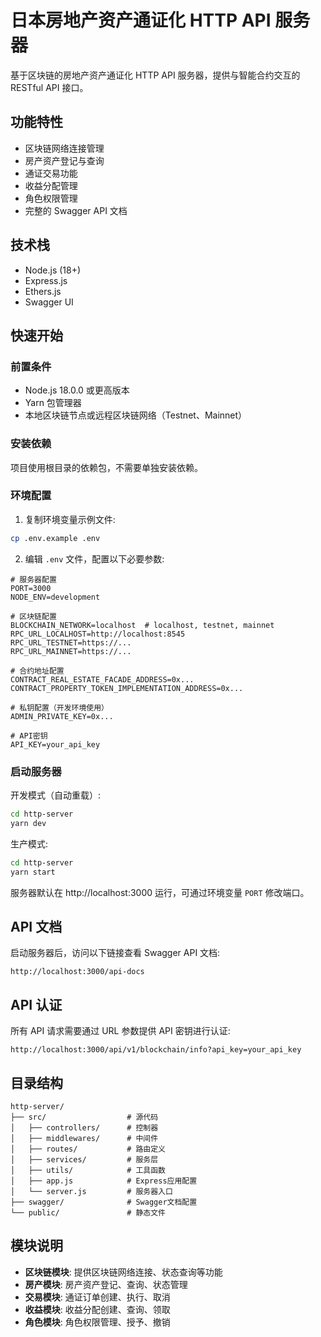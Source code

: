 # 日本房地产资产通证化 HTTP API 服务器

基于区块链的房地产资产通证化 HTTP API 服务器，提供与智能合约交互的 RESTful API 接口。

## 功能特性

- 区块链网络连接管理
- 房产资产登记与查询
- 通证交易功能
- 收益分配管理
- 角色权限管理
- 完整的 Swagger API 文档

## 技术栈

- Node.js (18+)
- Express.js
- Ethers.js
- Swagger UI

## 快速开始

### 前置条件

- Node.js 18.0.0 或更高版本
- Yarn 包管理器
- 本地区块链节点或远程区块链网络（Testnet、Mainnet）

### 安装依赖

项目使用根目录的依赖包，不需要单独安装依赖。

### 环境配置

1. 复制环境变量示例文件:

```bash
cp .env.example .env
```

2. 编辑 `.env` 文件，配置以下必要参数:

```
# 服务器配置
PORT=3000
NODE_ENV=development

# 区块链配置
BLOCKCHAIN_NETWORK=localhost  # localhost, testnet, mainnet
RPC_URL_LOCALHOST=http://localhost:8545
RPC_URL_TESTNET=https://...
RPC_URL_MAINNET=https://...

# 合约地址配置
CONTRACT_REAL_ESTATE_FACADE_ADDRESS=0x...
CONTRACT_PROPERTY_TOKEN_IMPLEMENTATION_ADDRESS=0x...

# 私钥配置（开发环境使用）
ADMIN_PRIVATE_KEY=0x...

# API密钥
API_KEY=your_api_key
```

### 启动服务器

开发模式（自动重载）:

```bash
cd http-server
yarn dev
```

生产模式:

```bash
cd http-server
yarn start
```

服务器默认在 http://localhost:3000 运行，可通过环境变量 `PORT` 修改端口。

## API 文档

启动服务器后，访问以下链接查看 Swagger API 文档:

```
http://localhost:3000/api-docs
```

## API 认证

所有 API 请求需要通过 URL 参数提供 API 密钥进行认证:

```
http://localhost:3000/api/v1/blockchain/info?api_key=your_api_key
```

## 目录结构

```
http-server/
├── src/                  # 源代码
│   ├── controllers/      # 控制器
│   ├── middlewares/      # 中间件
│   ├── routes/           # 路由定义
│   ├── services/         # 服务层
│   ├── utils/            # 工具函数
│   ├── app.js            # Express应用配置
│   └── server.js         # 服务器入口
├── swagger/              # Swagger文档配置
└── public/               # 静态文件
```

## 模块说明

- **区块链模块**: 提供区块链网络连接、状态查询等功能
- **房产模块**: 房产资产登记、查询、状态管理
- **交易模块**: 通证订单创建、执行、取消
- **收益模块**: 收益分配创建、查询、领取
- **角色模块**: 角色权限管理、授予、撤销 